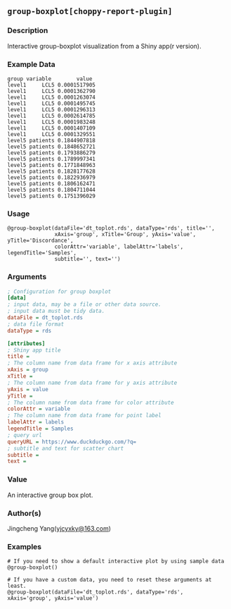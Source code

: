 ## `group-boxplot[choppy-report-plugin]`
### Description
Interactive group-boxplot visualization from a Shiny app(r version).

### Example Data
```
group variable        value
level1     LCL5 0.0001517905
level1     LCL5 0.0001362790
level1     LCL5 0.0001263074
level1     LCL5 0.0001495745
level1     LCL5 0.0001296313
level1     LCL5 0.0002614785
level1     LCL5 0.0001983248
level1     LCL5 0.0001407109
level1     LCL5 0.0001329551
level5 patients 0.1844907818
level5 patients 0.1848652721
level5 patients 0.1793886279
level5 patients 0.1789997341
level5 patients 0.1771848963
level5 patients 0.1828177628
level5 patients 0.1822936979
level5 patients 0.1806162471
level5 patients 0.1804711044
level5 patients 0.1751396029
```

### Usage

```
@group-boxplot(dataFile='dt_toplot.rds', dataType='rds', title='',
               xAxis='group', xTitle='Group', yAxis='value', yTitle='Discordance',
               colorAttr='variable', labelAttr='labels', legendTitle='Samples',
               subtitle='', text='')
```

### Arguments

```ini
; Configuration for group boxplot
[data]
; input data, may be a file or other data source.
; input data must be tidy data.
dataFile = dt_toplot.rds
; data file format
dataType = rds

[attributes]
; Shiny app title
title =
; The column name from data frame for x axis attribute
xAxis = group
xTitle =
; The column name from data frame for y axis attribute
yAxis = value
yTitle =
; The column name from data frame for color attribute
colorAttr = variable
; The column name from data frame for point label
labelAttr = labels
legendTitle = Samples
; query url
queryURL = https://www.duckduckgo.com/?q=
; subtitle and text for scatter chart
subtitle =
text =
```

### Value
An interactive group box plot.

### Author(s)
Jingcheng Yang(yjcyxky@163.com)

### Examples

```
# If you need to show a default interactive plot by using sample data
@group-boxplot()

# If you have a custom data, you need to reset these arguments at least.
@group-boxplot(dataFile='dt_toplot.rds', dataType='rds', xAxis='group', yAxis='value')
```